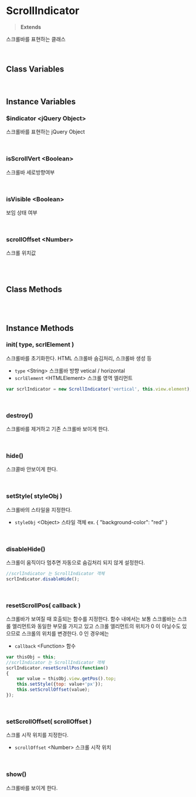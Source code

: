 # ScrollIndicator
> **Extends**

스크롤바를 표현하는 클래스

<br/>

## Class Variables

<br/>

## Instance Variables

### $indicator \<jQuery Object>

스크롤바를 표현하는 jQuery Object

<br/>

### isScrollVert \<Boolean>

스크롤바 세로방향여부

<br/>

### isVisible \<Boolean>

보임 상태 여부

<br/>

### scrollOffset \<Number>

스크롤 위치값

<br/>
<br/>

## Class Methods

<br/>
<br/>

## Instance Methods

### init( type, scrlElement )

스크롤바를 초기화한다. HTML 스크롤바 숨김처리, 스크롤바 생성 등

* `type` \<String> 스크롤바 방향 vetical / horizontal
* `scrlElement` \<HTMLElement> 스크롤 영역 엘리먼트

```js
var scrlIndicator = new ScrollIndicator('vertical', this.view.element);
```

<br/>

### destroy()

스크롤바를 제거하고 기존 스크롤바 보이게 한다.

<br/>

### hide()

스크콜바 안보이게 한다.

<br/>

### setStyle( styleObj )

스크롤바의 스타일을 지정한다.

* `styleObj` \<Object> 스타일 객체 ex. { "background-color": "red" }

<br/>

### disableHide()

스크롤이 움직이다 멈추면 자동으로 숨김처리 되지 않게 설정한다.
 
```js
//scrlIndicator 는 ScrollIndicator 객체
scrlIndicator.disableHide();
```

<br/>

### resetScrollPos( callback )

스크롤바가 보여질 때 호출되는 함수를 지정한다. 함수 내에서는 보통 스크롤바는 스크롤 엘리먼트와 동일한 부모를 가지고 있고 스크롤 엘리먼트의 위치가 0 이 아닐수도 있으므로 스크롤의 위치를 변경한다. 0 인 경우에는 

* `callback` \<Function> 함수

```js
var thisObj = this;
//scrlIndicator 는 ScrollIndicator 객체
scrlIndicator.resetScrollPos(function()
{
    var value = thisObj.view.getPos().top;
    this.setStyle({top: value+'px'});
    this.setScrollOffset(value);
});
```

<br/>

### setScrollOffset( scrollOffset )

스크롤 시작 위치를 지정한다.

* `scrollOffset` \<Number> 스크롤 시작 위치

<br/>

### show()

스크롤바를 보이게 한다.

<br/>